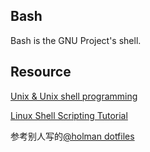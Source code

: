 Bash
---

Bash is the GNU Project's shell. 

Resource
---

[Unix & Unix shell programming](http://www.tutorialspoint.com/unix/unix-shell.htm)

[Linux Shell Scripting Tutorial](http://bash.cyberciti.biz/guide/Main_Page)

参考别人写的[@holman dotfiles](https://github.com/holman/dotfiles)
